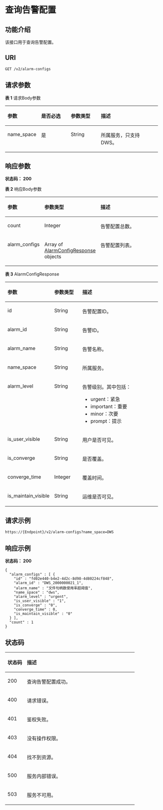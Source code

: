# 查询告警配置<a name="ZH-CN_TOPIC_0000001387342368"></a>

## 功能介绍<a name="section176841821202511"></a>

该接口用于查询告警配置。

## URI<a name="section19684162192513"></a>

```
GET /v2/alarm-configs
```

## 请求参数<a name="section46917214254"></a>

**表 1**  请求Body参数

<a name="table1723269134414"></a>
<table><thead align="left"><tr id="row202338924416"><th class="cellrowborder" valign="top" width="20%" id="mcps1.2.5.1.1"><p id="p182331899448"><a name="p182331899448"></a><a name="p182331899448"></a>参数</p>
</th>
<th class="cellrowborder" valign="top" width="20%" id="mcps1.2.5.1.2"><p id="p1023349124415"><a name="p1023349124415"></a><a name="p1023349124415"></a>是否必选</p>
</th>
<th class="cellrowborder" valign="top" width="20%" id="mcps1.2.5.1.3"><p id="p1723349194418"><a name="p1723349194418"></a><a name="p1723349194418"></a>参数类型</p>
</th>
<th class="cellrowborder" valign="top" width="40%" id="mcps1.2.5.1.4"><p id="p323310919446"><a name="p323310919446"></a><a name="p323310919446"></a>描述</p>
</th>
</tr>
</thead>
<tbody><tr id="row123317994418"><td class="cellrowborder" valign="top" width="20%" headers="mcps1.2.5.1.1 "><p id="p112331298441"><a name="p112331298441"></a><a name="p112331298441"></a>name_space</p>
</td>
<td class="cellrowborder" valign="top" width="20%" headers="mcps1.2.5.1.2 "><p id="p1223418924420"><a name="p1223418924420"></a><a name="p1223418924420"></a>是</p>
</td>
<td class="cellrowborder" valign="top" width="20%" headers="mcps1.2.5.1.3 "><p id="p1234129184419"><a name="p1234129184419"></a><a name="p1234129184419"></a>String</p>
</td>
<td class="cellrowborder" valign="top" width="40%" headers="mcps1.2.5.1.4 "><p id="p82342096448"><a name="p82342096448"></a><a name="p82342096448"></a>所属服务，只支持DWS。</p>
</td>
</tr>
</tbody>
</table>

## 响应参数<a name="section126921821162518"></a>

**状态码： 200**

**表 2**  响应Body参数

<a name="zh-cn_topic_0000001387338924_response_ListAlarmConfigResponse"></a>
<table><thead align="left"><tr id="row9693421202510"><th class="cellrowborder" valign="top" width="20%" id="mcps1.2.4.1.1"><p id="p1569542117253"><a name="p1569542117253"></a><a name="p1569542117253"></a>参数</p>
</th>
<th class="cellrowborder" valign="top" width="20%" id="mcps1.2.4.1.2"><p id="p369562142517"><a name="p369562142517"></a><a name="p369562142517"></a>参数类型</p>
</th>
<th class="cellrowborder" valign="top" width="60%" id="mcps1.2.4.1.3"><p id="p15696421192510"><a name="p15696421192510"></a><a name="p15696421192510"></a>描述</p>
</th>
</tr>
</thead>
<tbody><tr id="row169342111251"><td class="cellrowborder" valign="top" width="20%" headers="mcps1.2.4.1.1 "><p id="p1669652116254"><a name="p1669652116254"></a><a name="p1669652116254"></a>count</p>
</td>
<td class="cellrowborder" valign="top" width="20%" headers="mcps1.2.4.1.2 "><p id="p18697112132517"><a name="p18697112132517"></a><a name="p18697112132517"></a>Integer</p>
</td>
<td class="cellrowborder" valign="top" width="60%" headers="mcps1.2.4.1.3 "><p id="p4697202118259"><a name="p4697202118259"></a><a name="p4697202118259"></a>告警配置总数。</p>
</td>
</tr>
<tr id="row2694132172515"><td class="cellrowborder" valign="top" width="20%" headers="mcps1.2.4.1.1 "><p id="p1669819219250"><a name="p1669819219250"></a><a name="p1669819219250"></a>alarm_configs</p>
</td>
<td class="cellrowborder" valign="top" width="20%" headers="mcps1.2.4.1.2 "><p id="p11698192118251"><a name="p11698192118251"></a><a name="p11698192118251"></a>Array of <a href="#zh-cn_topic_0000001387338924_response_AlarmConfigResponse">AlarmConfigResponse</a> objects</p>
</td>
<td class="cellrowborder" valign="top" width="60%" headers="mcps1.2.4.1.3 "><p id="p1369962122519"><a name="p1369962122519"></a><a name="p1369962122519"></a>告警配置列表。</p>
</td>
</tr>
</tbody>
</table>

**表 3**  AlarmConfigResponse

<a name="zh-cn_topic_0000001387338924_response_AlarmConfigResponse"></a>
<table><thead align="left"><tr id="row15700102120258"><th class="cellrowborder" valign="top" width="20%" id="mcps1.2.4.1.1"><p id="p47041211252"><a name="p47041211252"></a><a name="p47041211252"></a>参数</p>
</th>
<th class="cellrowborder" valign="top" width="20%" id="mcps1.2.4.1.2"><p id="p27050212250"><a name="p27050212250"></a><a name="p27050212250"></a>参数类型</p>
</th>
<th class="cellrowborder" valign="top" width="60%" id="mcps1.2.4.1.3"><p id="p070582115251"><a name="p070582115251"></a><a name="p070582115251"></a>描述</p>
</th>
</tr>
</thead>
<tbody><tr id="row10700132122513"><td class="cellrowborder" valign="top" width="20%" headers="mcps1.2.4.1.1 "><p id="p9706321172517"><a name="p9706321172517"></a><a name="p9706321172517"></a>id</p>
</td>
<td class="cellrowborder" valign="top" width="20%" headers="mcps1.2.4.1.2 "><p id="p13707132182520"><a name="p13707132182520"></a><a name="p13707132182520"></a>String</p>
</td>
<td class="cellrowborder" valign="top" width="60%" headers="mcps1.2.4.1.3 "><p id="p11707162120255"><a name="p11707162120255"></a><a name="p11707162120255"></a>告警配置ID。</p>
</td>
</tr>
<tr id="row5701521162510"><td class="cellrowborder" valign="top" width="20%" headers="mcps1.2.4.1.1 "><p id="p170752182513"><a name="p170752182513"></a><a name="p170752182513"></a>alarm_id</p>
</td>
<td class="cellrowborder" valign="top" width="20%" headers="mcps1.2.4.1.2 "><p id="p1670819215258"><a name="p1670819215258"></a><a name="p1670819215258"></a>String</p>
</td>
<td class="cellrowborder" valign="top" width="60%" headers="mcps1.2.4.1.3 "><p id="p670815214251"><a name="p670815214251"></a><a name="p670815214251"></a>告警ID。</p>
</td>
</tr>
<tr id="row87010212253"><td class="cellrowborder" valign="top" width="20%" headers="mcps1.2.4.1.1 "><p id="p770917212255"><a name="p770917212255"></a><a name="p770917212255"></a>alarm_name</p>
</td>
<td class="cellrowborder" valign="top" width="20%" headers="mcps1.2.4.1.2 "><p id="p11709021142514"><a name="p11709021142514"></a><a name="p11709021142514"></a>String</p>
</td>
<td class="cellrowborder" valign="top" width="60%" headers="mcps1.2.4.1.3 "><p id="p1571017216250"><a name="p1571017216250"></a><a name="p1571017216250"></a>告警名称。</p>
</td>
</tr>
<tr id="row670122142514"><td class="cellrowborder" valign="top" width="20%" headers="mcps1.2.4.1.1 "><p id="p071013212256"><a name="p071013212256"></a><a name="p071013212256"></a>name_space</p>
</td>
<td class="cellrowborder" valign="top" width="20%" headers="mcps1.2.4.1.2 "><p id="p1671013211256"><a name="p1671013211256"></a><a name="p1671013211256"></a>String</p>
</td>
<td class="cellrowborder" valign="top" width="60%" headers="mcps1.2.4.1.3 "><p id="p135439139519"><a name="p135439139519"></a><a name="p135439139519"></a>所属服务。</p>
</td>
</tr>
<tr id="row1670172132513"><td class="cellrowborder" valign="top" width="20%" headers="mcps1.2.4.1.1 "><p id="p571152110258"><a name="p571152110258"></a><a name="p571152110258"></a>alarm_level</p>
</td>
<td class="cellrowborder" valign="top" width="20%" headers="mcps1.2.4.1.2 "><p id="p9712321132516"><a name="p9712321132516"></a><a name="p9712321132516"></a>String</p>
</td>
<td class="cellrowborder" valign="top" width="60%" headers="mcps1.2.4.1.3 "><p id="p1671232132515"><a name="p1671232132515"></a><a name="p1671232132515"></a>告警级别。其中包括：</p>
<a name="ul4656162491016"></a><a name="ul4656162491016"></a><ul id="ul4656162491016"><li>urgent：紧急</li><li>important：重要</li><li>minor：次要</li><li>prompt：提示</li></ul>
</td>
</tr>
<tr id="row670162132512"><td class="cellrowborder" valign="top" width="20%" headers="mcps1.2.4.1.1 "><p id="p19713152122514"><a name="p19713152122514"></a><a name="p19713152122514"></a>is_user_visible</p>
</td>
<td class="cellrowborder" valign="top" width="20%" headers="mcps1.2.4.1.2 "><p id="p971314215254"><a name="p971314215254"></a><a name="p971314215254"></a>String</p>
</td>
<td class="cellrowborder" valign="top" width="60%" headers="mcps1.2.4.1.3 "><p id="p1171462152519"><a name="p1171462152519"></a><a name="p1171462152519"></a>用户是否可见。</p>
</td>
</tr>
<tr id="row127025216257"><td class="cellrowborder" valign="top" width="20%" headers="mcps1.2.4.1.1 "><p id="p14714721152520"><a name="p14714721152520"></a><a name="p14714721152520"></a>is_converge</p>
</td>
<td class="cellrowborder" valign="top" width="20%" headers="mcps1.2.4.1.2 "><p id="p271502116255"><a name="p271502116255"></a><a name="p271502116255"></a>String</p>
</td>
<td class="cellrowborder" valign="top" width="60%" headers="mcps1.2.4.1.3 "><p id="p1071592172517"><a name="p1071592172517"></a><a name="p1071592172517"></a>是否覆盖。</p>
</td>
</tr>
<tr id="row19702721122517"><td class="cellrowborder" valign="top" width="20%" headers="mcps1.2.4.1.1 "><p id="p10716192132518"><a name="p10716192132518"></a><a name="p10716192132518"></a>converge_time</p>
</td>
<td class="cellrowborder" valign="top" width="20%" headers="mcps1.2.4.1.2 "><p id="p16716321142513"><a name="p16716321142513"></a><a name="p16716321142513"></a>Integer</p>
</td>
<td class="cellrowborder" valign="top" width="60%" headers="mcps1.2.4.1.3 "><p id="p1971752120253"><a name="p1971752120253"></a><a name="p1971752120253"></a>覆盖时间。</p>
</td>
</tr>
<tr id="row1270322119251"><td class="cellrowborder" valign="top" width="20%" headers="mcps1.2.4.1.1 "><p id="p14717182114258"><a name="p14717182114258"></a><a name="p14717182114258"></a>is_maintain_visible</p>
</td>
<td class="cellrowborder" valign="top" width="20%" headers="mcps1.2.4.1.2 "><p id="p37181321192520"><a name="p37181321192520"></a><a name="p37181321192520"></a>String</p>
</td>
<td class="cellrowborder" valign="top" width="60%" headers="mcps1.2.4.1.3 "><p id="p071852162519"><a name="p071852162519"></a><a name="p071852162519"></a>运维是否可见。</p>
</td>
</tr>
</tbody>
</table>

## 请求示例<a name="section27185219257"></a>

```
https://{Endpoint}/v2/alarm-configs?name_space=DWS
```

## 响应示例<a name="section1672052172515"></a>

**状态码： 200**

```
{
  "alarm_configs" : [ {
    "id" : "fd02e440-b4e2-4d2c-8d98-4d80224cf848",
    "alarm_id" : "DWS_2000000021_1",
    "alarm_name" : "文件句柄数使用率超阈值",
    "name_space" : "dws",
    "alarm_level" : "urgent",
    "is_user_visible" : "1",
    "is_converge" : "0",
    "converge_time" : 0,
    "is_maintain_visible" : "0"
  } ],
  "count" : 1
}
```

## 状态码<a name="section0726142192512"></a>

<a name="zh-cn_topic_0000001387338924_status_code"></a>
<table><thead align="left"><tr id="row472772122512"><th class="cellrowborder" valign="top" width="15%" id="mcps1.1.3.1.1"><p id="p16728172115254"><a name="p16728172115254"></a><a name="p16728172115254"></a>状态码</p>
</th>
<th class="cellrowborder" valign="top" width="85%" id="mcps1.1.3.1.2"><p id="p57281421192515"><a name="p57281421192515"></a><a name="p57281421192515"></a>描述</p>
</th>
</tr>
</thead>
<tbody><tr id="row3727182118253"><td class="cellrowborder" valign="top" width="15%" headers="mcps1.1.3.1.1 "><p id="p87296210256"><a name="p87296210256"></a><a name="p87296210256"></a>200</p>
</td>
<td class="cellrowborder" valign="top" width="85%" headers="mcps1.1.3.1.2 "><p id="p157298218255"><a name="p157298218255"></a><a name="p157298218255"></a>查询告警配置成功。</p>
</td>
</tr>
<tr id="row590610458396"><td class="cellrowborder" valign="top" width="15%" headers="mcps1.1.3.1.1 "><p id="p15906104503911"><a name="p15906104503911"></a><a name="p15906104503911"></a>400</p>
</td>
<td class="cellrowborder" valign="top" width="85%" headers="mcps1.1.3.1.2 "><p id="p5906164583919"><a name="p5906164583919"></a><a name="p5906164583919"></a>请求错误。</p>
</td>
</tr>
<tr id="row488601110402"><td class="cellrowborder" valign="top" width="15%" headers="mcps1.1.3.1.1 "><p id="p9886191114012"><a name="p9886191114012"></a><a name="p9886191114012"></a>401</p>
</td>
<td class="cellrowborder" valign="top" width="85%" headers="mcps1.1.3.1.2 "><p id="p1488661184017"><a name="p1488661184017"></a><a name="p1488661184017"></a>鉴权失败。</p>
</td>
</tr>
<tr id="row3730184194013"><td class="cellrowborder" valign="top" width="15%" headers="mcps1.1.3.1.1 "><p id="p15730174204012"><a name="p15730174204012"></a><a name="p15730174204012"></a>403</p>
</td>
<td class="cellrowborder" valign="top" width="85%" headers="mcps1.1.3.1.2 "><p id="p673014164013"><a name="p673014164013"></a><a name="p673014164013"></a>没有操作权限。</p>
</td>
</tr>
<tr id="row1664117124016"><td class="cellrowborder" valign="top" width="15%" headers="mcps1.1.3.1.1 "><p id="p364117724013"><a name="p364117724013"></a><a name="p364117724013"></a>404</p>
</td>
<td class="cellrowborder" valign="top" width="85%" headers="mcps1.1.3.1.2 "><p id="p186418710405"><a name="p186418710405"></a><a name="p186418710405"></a>找不到资源。</p>
</td>
</tr>
<tr id="row1846316533394"><td class="cellrowborder" valign="top" width="15%" headers="mcps1.1.3.1.1 "><p id="p846365313920"><a name="p846365313920"></a><a name="p846365313920"></a>500</p>
</td>
<td class="cellrowborder" valign="top" width="85%" headers="mcps1.1.3.1.2 "><p id="p9463253143918"><a name="p9463253143918"></a><a name="p9463253143918"></a>服务内部错误。</p>
</td>
</tr>
<tr id="row6133105083914"><td class="cellrowborder" valign="top" width="15%" headers="mcps1.1.3.1.1 "><p id="p21341650113915"><a name="p21341650113915"></a><a name="p21341650113915"></a>503</p>
</td>
<td class="cellrowborder" valign="top" width="85%" headers="mcps1.1.3.1.2 "><p id="p10134250143917"><a name="p10134250143917"></a><a name="p10134250143917"></a>服务不可用。</p>
</td>
</tr>
</tbody>
</table>

